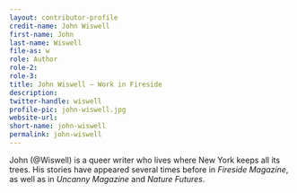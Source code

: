 ```yaml
---
layout: contributor-profile
credit-name: John Wiswell
first-name: John
last-name: Wiswell
file-as: w
role: Author
role-2:
role-3:
title: John Wiswell — Work in Fireside
description:
twitter-handle: wiswell
profile-pic: john-wiswell.jpg
website-url:
short-name: john-wiswell
permalink: john-wiswell
---
```

John (@Wiswell) is a queer writer who lives where New York keeps all its trees. His stories have appeared several times before in _Fireside Magazine_, as well as in _Uncanny Magazine_ and _Nature Futures_.
